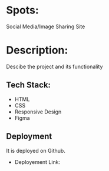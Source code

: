 # Spots:

Social Media/Image Sharing Site

# Description:

Descibe the project and its functionality

## Tech Stack:

  - HTML
  - CSS
  - Responsive Design
  - Figma


  ## Deployment

  It is deployed on Github.

  - Deployement Link: 


